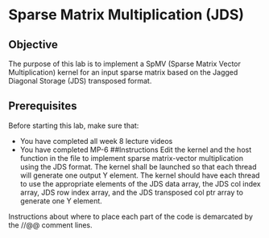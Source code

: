 # Sparse Matrix Multiplication (JDS)
## Objective
The purpose of this lab is to implement a SpMV (Sparse Matrix Vector Multiplication) kernel for an input sparse matrix based on the Jagged Diagonal Storage (JDS) transposed format.

## Prerequisites
Before starting this lab, make sure that:

- You have completed all week 8 lecture videos
- You have completed MP-6
##Instructions
Edit the kernel and the host function in the file to implement sparse matrix-vector multiplication using the JDS format. The kernel shall be launched so that each thread will generate one output Y element. The kernel should have each thread to use the appropriate elements of the JDS data array, the JDS col index array, JDS row index array, and the JDS transposed col ptr array to generate one Y element.

Instructions about where to place each part of the code is demarcated by the //@@ comment lines.

